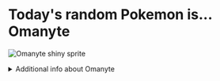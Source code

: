 # Today's random Pokemon is... Omanyte

![Omanyte shiny sprite](https://raw.githubusercontent.com/PokeAPI/sprites/master/sprites/pokemon/shiny/138.png)

<details>
<summary>Additional info about Omanyte</summary>

| srpite type | image |
|------|------|
| back_default | ![Omanyte back_default sprite](https://raw.githubusercontent.com/PokeAPI/sprites/master/sprites/pokemon/back/138.png) |
| back_shiny | ![Omanyte back_shiny sprite](https://raw.githubusercontent.com/PokeAPI/sprites/master/sprites/pokemon/back/shiny/138.png) |
| front_default | ![Omanyte front_default sprite](https://raw.githubusercontent.com/PokeAPI/sprites/master/sprites/pokemon/138.png) | </details>